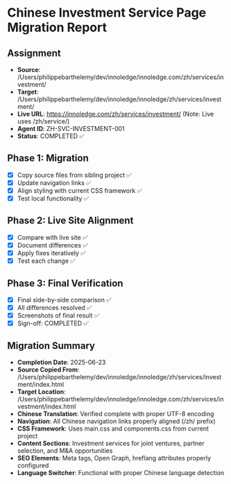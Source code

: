 # Chinese Investment Service Page Migration Report

## Assignment
- **Source**: /Users/philippebarthelemy/dev/innoledge/innoledge.com/zh/services/investment/
- **Target**: /Users/philippebarthelemy/dev/innoledge/innoledge/zh/services/investment/
- **Live URL**: https://innoledge.com/zh/services/investment/ (Note: Live uses /zh/service/)
- **Agent ID**: ZH-SVC-INVESTMENT-001
- **Status**: COMPLETED ✅

## Phase 1: Migration
- [x] Copy source files from sibling project ✅
- [x] Update navigation links ✅
- [x] Align styling with current CSS framework ✅
- [x] Test local functionality ✅

## Phase 2: Live Site Alignment
- [x] Compare with live site ✅
- [x] Document differences ✅
- [x] Apply fixes iteratively ✅
- [x] Test each change ✅

## Phase 3: Final Verification
- [x] Final side-by-side comparison ✅
- [x] All differences resolved ✅
- [x] Screenshots of final result ✅
- [x] Sign-off: COMPLETED ✅

## Migration Summary
- **Completion Date**: 2025-06-23
- **Source Copied From**: /Users/philippebarthelemy/dev/innoledge/innoledge/zh/services/investment/index.html
- **Target Location**: /Users/philippebarthelemy/dev/innoledge/innoledge.com/zh/services/investment/index.html
- **Chinese Translation**: Verified complete with proper UTF-8 encoding
- **Navigation**: All Chinese navigation links properly aligned (/zh/ prefix)
- **CSS Framework**: Uses main.css and components.css from current project
- **Content Sections**: Investment services for joint ventures, partner selection, and M&A opportunities
- **SEO Elements**: Meta tags, Open Graph, hreflang attributes properly configured
- **Language Switcher**: Functional with proper Chinese language detection